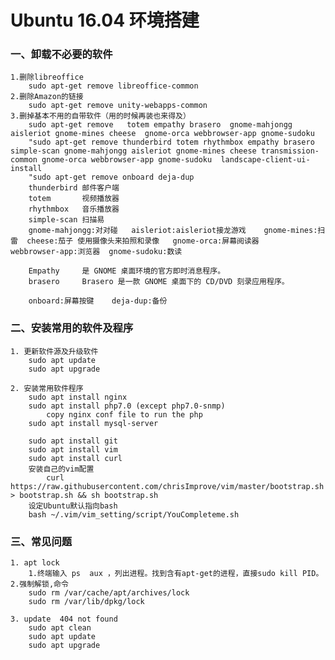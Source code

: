 # 	Ubuntu 16.04 环境搭建

### 一、卸载不必要的软件  
	1.删除libreoffice
		sudo apt-get remove libreoffice-common  
	2.删除Amazon的链接
		sudo apt-get remove unity-webapps-common        
	3.删掉基本不用的自带软件（用的时候再装也来得及）
		sudo apt-get remove   totem empathy brasero  gnome-mahjongg aisleriot gnome-mines cheese  gnome-orca webbrowser-app gnome-sudoku
		"sudo apt-get remove thunderbird totem rhythmbox empathy brasero simple-scan gnome-mahjongg aisleriot gnome-mines cheese transmission-common gnome-orca webbrowser-app gnome-sudoku  landscape-client-ui-install
		"sudo apt-get remove onboard deja-dup
		thunderbird 邮件客户端
		totem       视频播放器
		rhythmbox   音乐播放器
		simple-scan 扫描易
		gnome-mahjongg:对对碰   aisleriot:aisleriot接龙游戏    gnome-mines:扫雷  cheese:茄子 使用摄像头来拍照和录像   gnome-orca:屏幕阅读器    webbrowser-app:浏览器  gnome-sudoku:数读          
        
		Empathy     是 GNOME 桌面环境的官方即时消息程序。
		brasero     Brasero 是一款 GNOME 桌面下的 CD/DVD 刻录应用程序。
        
		onboard:屏幕按键    deja-dup:备份
    
### 二、安装常用的软件及程序  
	1. 更新软件源及升级软件
		sudo apt update
		sudo apt upgrade
        
	2. 安装常用软件程序
		sudo apt install nginx
		sudo apt install php7.0 (except php7.0-snmp)
			copy nginx conf file to run the php
		sudo apt install mysql-server
	
		sudo apt install git
		sudo apt install vim
		sudo apt install curl
		安装自己的vim配置
			curl https://raw.githubusercontent.com/chrisImprove/vim/master/bootstrap.sh > bootstrap.sh && sh bootstrap.sh
		设定Ubuntu默认指向bash
		bash ~/.vim/vim_setting/script/YouCompleteme.sh

### 三、常见问题
	1. apt lock
		1.终端输入 ps  aux ，列出进程。找到含有apt-get的进程，直接sudo kill PID。
	2.强制解锁,命令
		sudo rm /var/cache/apt/archives/lock
		sudo rm /var/lib/dpkg/lock

	3. update  404 not found
		sudo apt clean
		sudo apt update
		sudo apt upgrade
